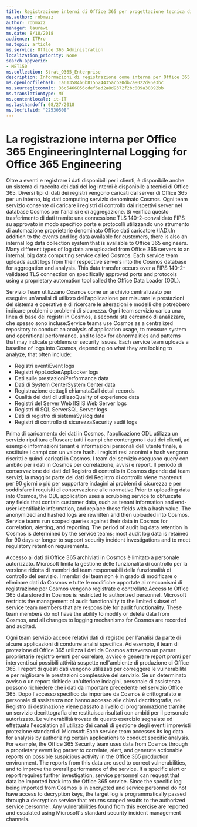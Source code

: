 ```yaml
---
title: Registrazione interni di Office 365 per progettazione tecnica di Office 365
ms.author: robmazz
author: robmazz
manager: laurawi
ms.date: 8/18/2018
audience: ITPro
ms.topic: article
ms.service: Office 365 Administration
localization_priority: None
search.appverid:
- MET150
ms.collection: Strat_O365_Enterprise
description: Informazioni di registrazione come interna per Office 365 Engineering Team works.
ms.openlocfilehash: 1a613584b6b815524435acb20db7a8022d95e3bc
ms.sourcegitcommit: 36c5466056cdef6ad2a8d9372f2bc009a30892bb
ms.translationtype: MT
ms.contentlocale: it-IT
ms.lasthandoff: 08/27/2018
ms.locfileid: "22530508"
---
```

# <a name="internal-logging-for-office-365-engineering"></a><span data-ttu-id="a2ed5-103">La registrazione interna per Office 365 Engineering</span><span class="sxs-lookup"><span data-stu-id="a2ed5-103">Internal Logging for Office 365 Engineering</span></span>
<span data-ttu-id="a2ed5-p101">Oltre a eventi e registrare i dati disponibili per i clienti, è disponibile anche un sistema di raccolta dei dati del log interni è disponibile a tecnici di Office 365. Diversi tipi di dati dei registri vengono caricati dal server di Office 365 per un interno, big dati computing servizio denominato Cosmos. Ogni team servizio consente di caricare i registri di controllo dai rispettivi server nel database Cosmos per l'analisi e di aggregazione. Si verifica questo trasferimento di dati tramite una connessione TLS 140-2-convalidato FIPS su approvato in modo specifico porte e protocolli utilizzando uno strumento di automazione proprietarie denominato Office dati caricatore (IAD).</span><span class="sxs-lookup"><span data-stu-id="a2ed5-p101">In addition to the events and log data available for customers, there is also an internal log data collection system that is available to Office 365 engineers. Many different types of log data are uploaded from Office 365 servers to an internal, big data computing service called Cosmos. Each service team uploads audit logs from their respective servers into the Cosmos database for aggregation and analysis. This data transfer occurs over a FIPS 140-2-validated TLS connection on specifically approved ports and protocols using a proprietary automation tool called the Office Data Loader (ODL).</span></span>

<span data-ttu-id="a2ed5-p102">Servizio Team utilizzano Cosmos come un archivio centralizzato per eseguire un'analisi di utilizzo dell'applicazione per misurare le prestazioni del sistema e operative e di ricercare le alterazioni e modelli che potrebbero indicare problemi o problemi di sicurezza. Ogni team servizio carica una linea di base dei registri in Cosmos, a seconda sta cercando di analizzare, che spesso sono incluse:</span><span class="sxs-lookup"><span data-stu-id="a2ed5-p102">Service teams use Cosmos as a centralized repository to conduct an analysis of application usage, to measure system and operational performance, and to look for abnormalities and patterns that may indicate problems or security issues. Each service team uploads a baseline of logs into Cosmos, depending on what they are looking to analyze, that often include:</span></span>
- <span data-ttu-id="a2ed5-110">Registri eventi</span><span class="sxs-lookup"><span data-stu-id="a2ed5-110">Event logs</span></span>
- <span data-ttu-id="a2ed5-111">Registri AppLocker</span><span class="sxs-lookup"><span data-stu-id="a2ed5-111">AppLocker logs</span></span>
- <span data-ttu-id="a2ed5-112">Dati sulle prestazioni</span><span class="sxs-lookup"><span data-stu-id="a2ed5-112">Performance data</span></span>
- <span data-ttu-id="a2ed5-113">Dati di System Center</span><span class="sxs-lookup"><span data-stu-id="a2ed5-113">System Center data</span></span>
- <span data-ttu-id="a2ed5-114">Registrazione dettagli chiamata</span><span class="sxs-lookup"><span data-stu-id="a2ed5-114">Call detail records</span></span>
- <span data-ttu-id="a2ed5-115">Qualità dei dati di utilizzo</span><span class="sxs-lookup"><span data-stu-id="a2ed5-115">Quality of experience data</span></span>
- <span data-ttu-id="a2ed5-116">Registri del Server Web IIS</span><span class="sxs-lookup"><span data-stu-id="a2ed5-116">IIS Web Server logs</span></span>
- <span data-ttu-id="a2ed5-117">Registri di SQL Server</span><span class="sxs-lookup"><span data-stu-id="a2ed5-117">SQL Server logs</span></span>
- <span data-ttu-id="a2ed5-118">Dati di registro di sistema</span><span class="sxs-lookup"><span data-stu-id="a2ed5-118">Syslog data</span></span>
- <span data-ttu-id="a2ed5-119">Registri di controllo di sicurezza</span><span class="sxs-lookup"><span data-stu-id="a2ed5-119">Security audit logs</span></span>

<span data-ttu-id="a2ed5-p103">Prima di caricamento dei dati in Cosmos, l'applicazione ODL utilizza un servizio ripulitura offuscare tutti i campi che contengono i dati dei clienti, ad esempio informazioni tenant e informazioni personali dell'utente finale, e sostituire i campi con un valore hash. I registri resi anonimi e hash vengono riscritti e quindi caricati in Cosmos. I team del servizio eseguono query con ambito per i dati in Cosmos per correlazione, avvisi e report. Il periodo di conservazione dei dati del Registro di controllo in Cosmos dipende dal team servizi; la maggior parte dei dati del Registro di controllo viene mantenuti per 90 giorni o più per supportare indagini ai problemi di sicurezza e per soddisfare i requisiti di conservazione alle normative.</span><span class="sxs-lookup"><span data-stu-id="a2ed5-p103">Prior to uploading data into Cosmos, the ODL application uses a scrubbing service to obfuscate any fields that contain customer data, such as tenant information and end-user identifiable information, and replace those fields with a hash value. The anonymized and hashed logs are rewritten and then uploaded into Cosmos. Service teams run scoped queries against their data in Cosmos for correlation, alerting, and reporting. The period of audit log data retention in Cosmos is determined by the service teams; most audit log data is retained for 90 days or longer to support security incident investigations and to meet regulatory retention requirements.</span></span>

<span data-ttu-id="a2ed5-p104">Accesso ai dati di Office 365 archiviati in Cosmos è limitato a personale autorizzato. Microsoft limita la gestione delle funzionalità di controllo per la versione ridotta di membri del team responsabili della funzionalità di controllo del servizio. I membri del team non è in grado di modificare o eliminare dati da Cosmos e tutte le modifiche apportate ai meccanismi di registrazione per Cosmos vengono registrate e controllate.</span><span class="sxs-lookup"><span data-stu-id="a2ed5-p104">Access to Office 365 data stored in Cosmos is restricted to authorized personnel. Microsoft restricts the management of audit functionality to the limited subset of service team members that are responsible for audit functionality. These team members do not have the ability to modify or delete data from Cosmos, and all changes to logging mechanisms for Cosmos are recorded and audited.</span></span>

<span data-ttu-id="a2ed5-p105">Ogni team servizio accede relativi dati di registro per l'analisi da parte di alcune applicazioni di condurre analisi specifica. Ad esempio, il team di protezione di Office 365 utilizza i dati da Cosmos attraverso un parser proprietarie registro eventi per correlare, avviso e generare report pronti per interventi sui possibili attività sospette nell'ambiente di produzione di Office 365. I report di questi dati vengono utilizzati per correggere le vulnerabilità e per migliorare le prestazioni complessive del servizio. Se un determinato avviso o un report richiede un'ulteriore indagini, personale di assistenza possono richiedere che i dati da importare precedente nel servizio Office 365. Dopo l'accesso specifico da importare da Cosmos è crittografato e personale di assistenza non hanno accesso alle chiavi decrittografia, nel Registro di destinazione viene passato a livello di programmazione tramite un servizio decrittografia che restituisca risultati con ambiti per il personale autorizzato. Le vulnerabilità trovate da questo esercizio segnalate ed effettuata l'escalation all'utilizzo dei canali di gestione degli eventi imprevisti protezione standard di Microsoft.</span><span class="sxs-lookup"><span data-stu-id="a2ed5-p105">Each service team accesses its log data for analysis by authorizing certain applications to conduct specific analysis. For example, the Office 365 Security team uses data from Cosmos through a proprietary event log parser to correlate, alert, and generate actionable reports on possible suspicious activity in the Office 365 production environment. The reports from this data are used to correct vulnerabilities, and to improve the overall performance of the service. If a specific alert or report requires further investigation, service personnel can request that data be imported back into the Office 365 service. Since the specific log being imported from Cosmos is in encrypted and service personnel do not have access to decryption keys, the target log is programmatically passed through a decryption service that returns scoped results to the authorized service personnel. Any vulnerabilities found from this exercise are reported and escalated using Microsoft's standard security incident management channels.</span></span>
